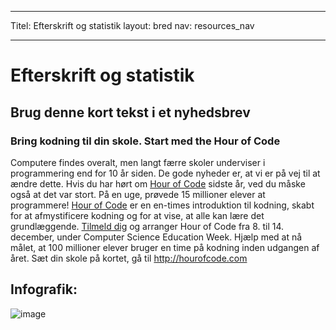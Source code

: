 * * *

Titel: Efterskrift og statistik layout: bred nav: resources_nav

* * *

# Efterskrift og statistik

## Brug denne kort tekst i et nyhedsbrev

### Bring kodning til din skole. Start med the Hour of Code

Computere findes overalt, men langt færre skoler underviser i programmering end for 10 år siden. De gode nyheder er, at vi er på vej til at ændre dette. Hvis du har hørt om [ Hour of Code](<%= hoc_uri('/') %>) sidste år, ved du måske også at det var stort. På en uge, prøvede 15 millioner elever at programmere! [ Hour of Code](<%= hoc_uri('/') %>) er en en-times introduktion til kodning, skabt for at afmystificere kodning og for at vise, at alle kan lære det grundlæggende. [ Tilmeld dig](<%= hoc_uri('/') %>) og arranger Hour of Code fra 8. til 14. december, under Computer Science Education Week. Hjælp med at nå målet, at 100 millioner elever bruger en time på kodning inden udgangen af året. Sæt din skole på kortet, gå til <http://hourofcode.com>

## Infografik:

![image](http://code.org/images/fit-8000/Code.org_infographic.png)